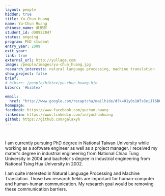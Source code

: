 ```yaml
---
layout: people
hidden: true
title: Yu-Chun Huang
name: Yu-Chun Huang
chinese_name: 黃羑群
student_id: d98922047
status: ongoing
program: PhD student
entry_year: 2009
exit_year:
link: true
external_url: http://yullage.com
image: /people/images/yu-chun_huang.jpg
research_interests: natural language processing, machine translation
show_project: false
brief: 
# bibsrc: /people/bibtex/yu-chun_huang.bib
bibsrc: '#bibtex'

email:
  href: "http://www.google.com/recaptcha/mailhide/d?k=01y0s1W7s0eiJl6BOAXk7jBQ==&amp;c=X_ECxVoirU1vue3n9nFLm6OT954HQFGiuOQnRbbXru8=" onclick="window.open('http://www.google.com/recaptcha/mailhide/d?k\\07501y0s1W7s0eiJl6BOAXk7jBQ\\75\\75\\46c\\75X_ECxVoirU1vue3n9nFLm6OT954HQFGiuOQnRbbXru8\\075', '', 'toolbar=0,scrollbars=0,location=0,statusbar=0,menubar=0,resizable=0,width=500,height=300'); return false;"
homepage: 
facebook: https://www.facebook.com/yuchun.huang
linkedin: https://www.linkedin.com/in/yuchunhuang
github: https://github.com/galaxyh
---
```


<br />

I am currently pursuing PhD degree in National Taiwan University while working as a software engineer as well as a project manager. I received my mater's degree in industrial engineering from National Chiao Tung University in 2004 and bachelor's degree in industrial engineering from National Tsing Hua University in 2002.

I am quite interested in Natural Language Processing and Machine Translation. Those two research fields are important for human-computer and human-human communication. My research goal would be removing these communication barriers. 
